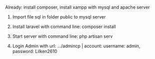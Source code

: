 Already: install composer, install xampp with mysql and apache server

1. Import file sql in folder public to mysql server

2. Install laravel with command line: composer install

2. Start server with command line: php artisan serv

3. Login Admin with url: .../admincp | account: username: admin, password: Lilken2610